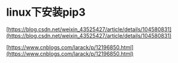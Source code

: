 # linux下安装pip3

[https://blog.csdn.net/weixin_43525427/article/details/104580831](https://blog.csdn.net/weixin_43525427/article/details/104580831)

[https://www.cnblogs.com/larack/p/12196850.html](https://www.cnblogs.com/larack/p/12196850.html)